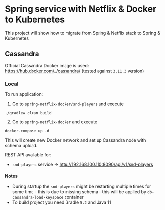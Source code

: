 # Spring service with Netflix & Docker to Kubernetes

This project will show how to migrate from Spring & Netflix stack to Spring & Kubernetes

## Cassandra
Official Cassandra Docker image is used: https://hub.docker.com/_/cassandra/ 
(tested against `3.11.3` version)

### Local
To run application:

 1. Go to `spring-netflix-docker/snd-players` and execute
```
./gradlew clean build
```
 2. Go to `spring-netflix-docker` and execute
```
docker-compose up -d
```
This will create new Docker network and set up Cassandra node with schema upload.

REST API available for:
* `snd-players` service -> http://192.168.100.110:8090/api/v1/snd-players

#### Notes
* During startup the `snd-players` might be restarting multiple times for some time - this is due to missing schema - this will be applied by `db-cassandra-load-keyspace` container
* To build project you need Gradle `5.2` and Java 11


